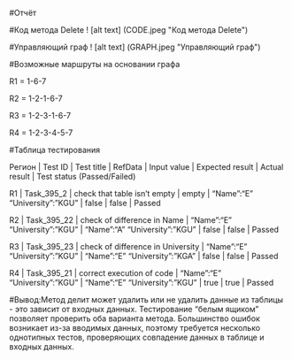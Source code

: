 #Отчёт

#Код метода Delete
! [alt text] (CODE.jpeg "Код метода Delete")

#Управляющий граф
! [alt text] (GRAPH.jpeg "Управляющий граф")

#Возможные маршруты на основании графа

R1 = 1-6-7

R2 = 1-2-1-6-7

R3 = 1-2-3-1-6-7

R4 = 1-2-3-4-5-7

#Таблица тестирования
 
Регион | Test ID | Test title | RefData | Input value | Expected result | Actual result | Test status (Passed/Failed)
 
R1 | Task_395_2 | check that table isn’t empty | empty | “Name”:“E” “University”:”KGU” | false | false | Passed

R2 | Task_395_22 | check of difference in Name | “Name”:“E” “University”:”KGU” | “Name”:“A” “University”:”KGU” | false | false | Passed

R3 | Task_395_23 | check of difference in University | “Name”:“E” “University”:”KGU” | “Name”:“E” “University”:”KGA” | false | false | Passed

R4 |  Task_395_21 | correct execution of code |  “Name”:“E” “University”:”KGU” | “Name”:“E” “University”:”KGU” | true | true | Passed

#Вывод:Метод делит может удалить или не удалить данные из таблицы - это зависит от входных данных. Тестирование “белым ящиком” позволяет проверить оба варианта метода. Большинство ошибок возникает из-за вводимых данных, поэтому требуется несколько однотипных тестов, проверяющих совпадение данных в таблице и входных данных.
